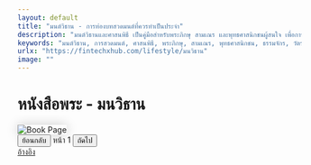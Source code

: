 ```yaml
---
layout: default
title: "มนต์วิธาน - การท่องบทสวดมนต์ที่ควรทำเป็นประจำ"
description: "มนต์วิธานและศาสนพิธี เป็นคู่มือสำหรับพระภิกษุ สามเณร และพุทธศาสนิกชนผู้สนใจ เพื่อการสวดมนต์และปฏิบัติตามศาสนพิธีที่ถูกต้อง พร้อมการปฏิบัติตัวอย่างมีประสิทธิภาพ"
keywords: "มนต์วิธาน, การสวดมนต์, ศาสนพิธี, พระภิกษุ, สามเณร, พุทธศาสนิกชน, ธรรมจักร, วัตรปฏิบัติ"
urlx: "https://fintechxhub.com/lifestyle/มนวิธาน"
image: ""
---
```

<style>
    .book-image {
        max-width: 100%;
        height: auto;
        box-shadow: 0 0 20px rgba(0,0,0,0.2);
    }
</style>
<div class="text-center p-4">
    <h1 class="mb-4">หนังสือพระ - มนวิธาน</h1>
    <div class="col-lg-6 offset-lg-3">
        <img id="book-image" src="" alt="Book Page" class="book-image">
    </div>
    <div class="mt-4">
        <button id="prev-btn" class="btn btn-secondary me-2">ย้อนกลับ</button>
        <span id="page-number" class="mx-2">หน้า 1</span>
        <button id="next-btn" class="btn btn-primary">ถัดไป</button>
    </div>
    <a href="https://kalyanamitra.org/book/index_dhammabook_detail.php?id=484">อ้างอิง</a>
</div>
<script>
    const totalPages = 300;
    const imageElement = document.getElementById('book-image');
    const pageNumberElement = document.getElementById('page-number');
    const prevBtn = document.getElementById('prev-btn');
    const nextBtn = document.getElementById('next-btn');
    function getCurrentPage() {
        const match = location.hash.match(/page=(\d+)/);
        const page = match ? parseInt(match[1]) : 1;
        return Math.min(Math.max(page, 1), totalPages);
    }
    function updatePage(page) {
        location.hash = `page=${page}`;
    }
    function renderPage() {
        const page = getCurrentPage();
        imageElement.src = `/assets/img/file-มนวิธาน/file_${page}.jpg`;
        pageNumberElement.textContent = `หน้า ${page}`;
        prevBtn.disabled = page === 1;
        nextBtn.disabled = page === totalPages;
    }
    prevBtn.addEventListener('click', () => {
        const page = getCurrentPage();
        if (page > 1) updatePage(page - 1);
    });
    nextBtn.addEventListener('click', () => {
        const page = getCurrentPage();
        if (page < totalPages) updatePage(page + 1);
    });
    window.addEventListener('hashchange', renderPage);
    window.addEventListener('DOMContentLoaded', renderPage);
</script>
